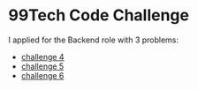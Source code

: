 # 99Tech Code Challenge

I applied for the Backend role with 3 problems:
- [challenge 4](src/problem4)
- [challenge 5](src/problem5)
- [challenge 6](src/problem6)


